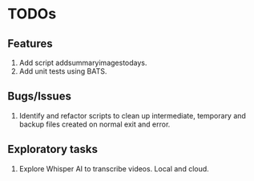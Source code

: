 # TODOs

## Features

1. Add script addsummaryimagestodays.
1. Add unit tests using BATS.

## Bugs/Issues

1. Identify and refactor scripts to clean up intermediate, temporary and backup files created on normal exit and error.

## Exploratory tasks

1. Explore Whisper AI to transcribe videos. Local and cloud.
